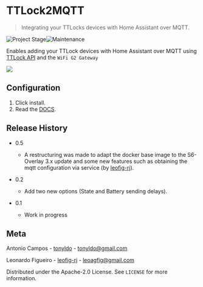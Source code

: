 # TTLock2MQTT
> Integrating your TTLocks devices with Home Assistant over MQTT.

![Project Stage][project-stage-shield]![Maintenance][maintenance-shield]

Enables adding your TTLock devices with Home Assistant over MQTT using [TTLock API][ttlockapi] and the `WiFi G2 Gateway`

<img src="https://raw.githubusercontent.com/leofig-rj/tonyldo-hassio-addons/master/ttlock2mqtt/pictures/diagram.png"/>

## Configuration

1. Click install.
2. Read the [DOCS](https://github.com/leofig-rj/tonyldo-hassio-addons/blob/master/ttlock2mqtt/DOCS.md).

## Release History

* 0.5
    * A restructuring was made to adapt the docker base image to the S6-Overlay 3.x update and some new features such as obtaining the mqtt configuration via service (by [leofig-rj][github_leofig-rj]).

* 0.2
    * Add two new options (State and Battery sending delays).

* 0.1
    * Work in progress

## Meta

Antonio Campos - [tonyldo][github_tonyldo] - tonyldo@gmail.com

Leonardo Figueiro - [leofig-rj][github_leofig-rj] - leoagfig@gmail.com

Distributed under the Apache-2.0 License. See ``LICENSE`` for more information.

<!-- Markdown link -->
[wiki]: https://github.com/leofig-rj/tonyldo-hassio-addons
[project-stage-shield]: https://img.shields.io/badge/project%20stage-development%20beta-red.svg
[maintenance-shield]: https://img.shields.io/maintenance/yes/2020.svg
[ttlockapi]: https://open.ttlock.com/doc/userGuide
[github_tonyldo]: https://github.com/tonyldo/
[github_leofig-rj]: https://github.com/leofig-rj/
